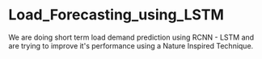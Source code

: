 # Load_Forecasting_using_LSTM
We are doing short term load demand prediction using RCNN - LSTM and are trying to improve it's performance using a Nature Inspired Technique.
